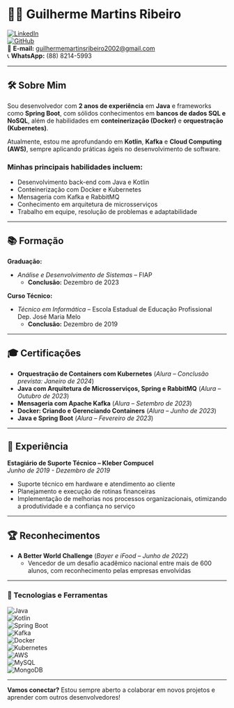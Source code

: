 # 👨‍💻 Guilherme Martins Ribeiro  

[![LinkedIn](https://img.shields.io/badge/LinkedIn-blue?logo=linkedin&logoColor=white)](https://www.linkedin.com/in/guilherme-martins-ribeiro/)  
[![GitHub](https://img.shields.io/badge/GitHub-333?logo=github&logoColor=white)](https://github.com/GuilhermeM2002)  
📧 **E-mail:** guilhermemartinsribeiro2002@gmail.com  
📞 **WhatsApp:** (88) 8214-5993  

---

## 🛠️ Sobre Mim  

Sou desenvolvedor com **2 anos de experiência** em **Java** e frameworks como **Spring Boot**, com sólidos conhecimentos em **bancos de dados SQL e NoSQL**, além de habilidades em **conteinerização (Docker)** e **orquestração (Kubernetes)**.  

Atualmente, estou me aprofundando em **Kotlin**, **Kafka** e **Cloud Computing (AWS)**, sempre aplicando práticas ágeis no desenvolvimento de software.  

### **Minhas principais habilidades incluem:**  
- Desenvolvimento back-end com Java e Kotlin  
- Conteinerização com Docker e Kubernetes  
- Mensageria com Kafka e RabbitMQ  
- Conhecimento em arquitetura de microsserviços  
- Trabalho em equipe, resolução de problemas e adaptabilidade  

---

## 📚 Formação  

**Graduação:**  
- *Análise e Desenvolvimento de Sistemas* – FIAP  
  - **Conclusão:** Dezembro de 2023  

**Curso Técnico:**  
- *Técnico em Informática* – Escola Estadual de Educação Profissional Dep. José Maria Melo  
  - **Conclusão:** Dezembro de 2019  

---

## 🎓 Certificações  

- **Orquestração de Containers com Kubernetes** (*Alura – Conclusão prevista: Janeiro de 2024*)  
- **Java com Arquitetura de Microsserviços, Spring e RabbitMQ** (*Alura – Outubro de 2023*)  
- **Mensageria com Apache Kafka** (*Alura – Setembro de 2023*)  
- **Docker: Criando e Gerenciando Containers** (*Alura – Junho de 2023*)  
- **Java e Spring Boot** (*Alura – Fevereiro de 2023*)  

---

## 💼 Experiência  

**Estagiário de Suporte Técnico – Kleber Compucel**  
*Junho de 2019 - Dezembro de 2019*  
- Suporte técnico em hardware e atendimento ao cliente  
- Planejamento e execução de rotinas financeiras  
- Implementação de melhorias nos processos organizacionais, otimizando a produtividade e a confiança no serviço  

---

## 🏆 Reconhecimentos  

- **A Better World Challenge** (*Bayer e iFood – Junho de 2022*)  
  - Vencedor de um desafio acadêmico nacional entre mais de 600 alunos, com reconhecimento pelas empresas envolvidas  

---

### 🚀 Tecnologias e Ferramentas  

![Java](https://img.shields.io/badge/Java-ED8B00?style=for-the-badge&logo=java&logoColor=white)  
![Kotlin](https://img.shields.io/badge/Kotlin-0095D5?style=for-the-badge&logo=kotlin&logoColor=white)  
![Spring Boot](https://img.shields.io/badge/Spring_Boot-6DB33F?style=for-the-badge&logo=spring&logoColor=white)  
![Kafka](https://img.shields.io/badge/Kafka-231F20?style=for-the-badge&logo=apache-kafka&logoColor=white)  
![Docker](https://img.shields.io/badge/Docker-2496ED?style=for-the-badge&logo=docker&logoColor=white)  
![Kubernetes](https://img.shields.io/badge/Kubernetes-326CE5?style=for-the-badge&logo=kubernetes&logoColor=white)  
![AWS](https://img.shields.io/badge/AWS-FF9900?style=for-the-badge&logo=amazonaws&logoColor=white)  
![MySQL](https://img.shields.io/badge/MySQL-4479A1?style=for-the-badge&logo=mysql&logoColor=white)  
![MongoDB](https://img.shields.io/badge/MongoDB-47A248?style=for-the-badge&logo=mongodb&logoColor=white)  

---

**Vamos conectar?** Estou sempre aberto a colaborar em novos projetos e aprender com outros desenvolvedores!  


<!---
GuilhermeM2002/GuilhermeM2002 is a ✨ special ✨ repository because its `README.md` (this file) appears on your GitHub profile.
You can click the Preview link to take a look at your changes.
--->
